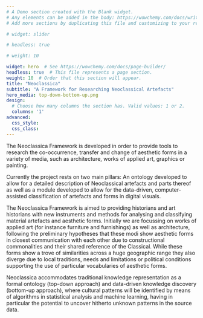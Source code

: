 ```yaml
---
# A Demo section created with the Blank widget.
# Any elements can be added in the body: https://wowchemy.com/docs/writing-markdown-latex/
# Add more sections by duplicating this file and customizing to your requirements.

# widget: slider

# headless: true

# weight: 10

widget: hero  # See https://wowchemy.com/docs/page-builder/
headless: true  # This file represents a page section.
weight: 10  # Order that this section will appear.
title: "Neoclassica"
subtitle: "A Framework for Researching Neoclassical Artefacts"
hero_media: top-down-bottom-up.png
design:
  # Choose how many columns the section has. Valid values: 1 or 2.
  columns: '1'
advanced:
  css_style:
  css_class:
---
```


The Neoclassica Framework is developed in order to provide tools to research the co-occurrence, transfer and change of aesthetic forms in a variety of media, such as architecture, works of applied art, graphics or painting.

Currently the project rests on two main pillars: An ontology developed to allow for a detailed description of Neoclassical artefacts and parts thereof as well as a module developed to allow for the data-driven, computer-assisted classification of artefacts and forms in digital visuals.

The Neoclassica Framework is aimed to providing historians and art historians with new instruments and methods for analysing and classifying material artefacts and aesthetic forms. Initially we are focussing on works of applied art (for instance furniture and furnishings) as well as architecture, following the preliminary hypotheses that these modi show aesthetic forms in closest communication with each other due to constructional commonalities and their shared reference of the Classical. While these forms show a trove of similarities across a huge geographic range they also diverge due to local traditions, needs and limitations or political conditions supporting the use of particular vocabularies of aesthetic forms.

Neoclassica accommodates traditional knowledge representation as a formal ontology (top-down approach) and data-driven knowledge discovery (bottom-up approach), where cultural patterns will be identified by means of algorithms in statistical analysis and machine learning, having in particular the potential to uncover hitherto unknown patterns in the source data.
